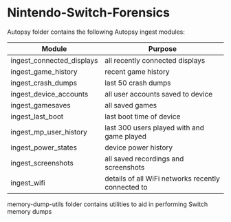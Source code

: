 # Nintendo-Switch-Forensics

Autopsy folder contains the following Autopsy ingest modules:

| Module | Purpose |
|---|---|
| ingest_connected_displays | all recently connected displays |
| ingest_game_history | recent game history |
| ingest_crash_dumps | last 50 crash dumps |
| ingest_device_accounts | all user accounts saved to device |
| ingest_gamesaves | all saved games |
| ingest_last_boot | last boot time of device |
| ingest_mp_user_history | last 300 users played with and game played |
| ingest_power_states | device power history |
| ingest_screenshots | all saved recordings and screenshots |
| ingest_wifi | details of all WiFi networks recently connected to |


memory-dump-utils folder contains utilities to aid in performing Switch memory dumps
  
  
